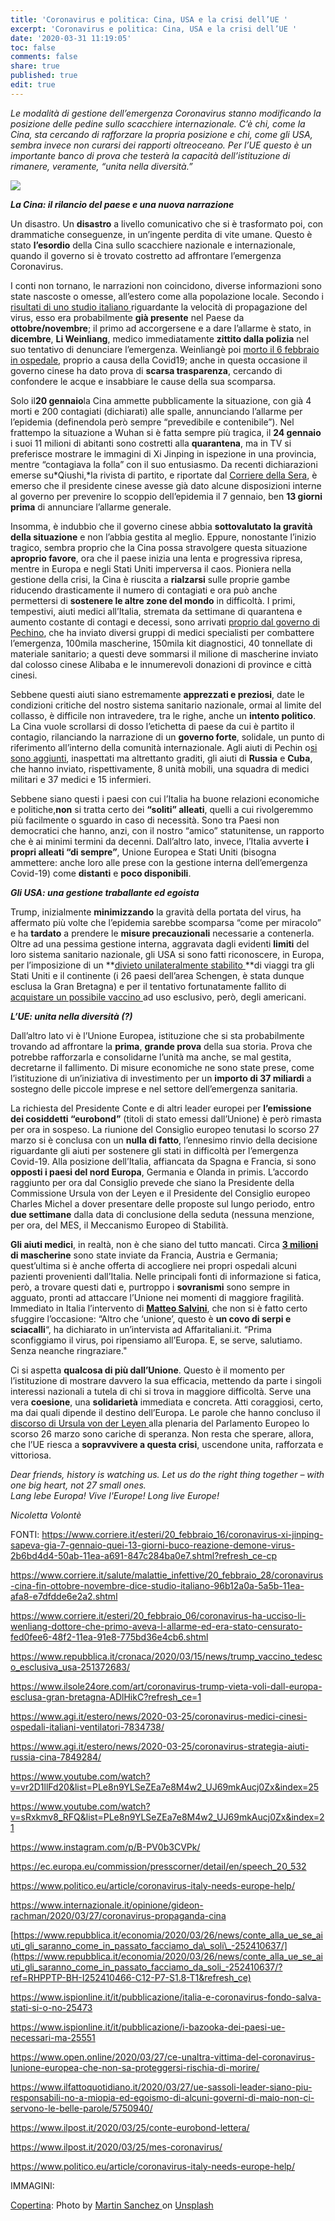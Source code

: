 ```yaml
---
title: 'Coronavirus e politica: Cina, USA e la crisi dell’UE '
excerpt: 'Coronavirus e politica: Cina, USA e la crisi dell’UE '
date: '2020-03-31 11:19:05'
toc: false
comments: false
share: true
published: true
edit: true
---
```

*Le modalità di gestione dell’emergenza Coronavirus stanno modificando la posizione delle pedine sullo scacchiere internazionale. C’è chi, come la Cina, sta cercando di rafforzare la propria posizione e chi, come gli USA, sembra invece non curarsi dei rapporti oltreoceano. Per l’UE questo è un importante banco di prova che testerà la capacità dell’istituzione di rimanere, veramente, “unita nella diversità.”*

![](/assets/images/martin-sanchez-j2c7yf223mk-unsplash.jpg)

***La Cina: il rilancio del paese e una nuova narrazione***

Un disastro. Un **disastro** a livello comunicativo che si è trasformato poi, con drammatiche conseguenze, in un’ingente perdita di vite umane. Questo è stato **l’esordio** della Cina sullo scacchiere nazionale e internazionale, quando il governo si è trovato costretto ad affrontare l’emergenza Coronavirus.

I conti non tornano, le narrazioni non coincidono, diverse informazioni sono state nascoste o omesse, all’estero come alla popolazione locale. Secondo i [risultati di uno studio italiano ](https://www.corriere.it/salute/malattie_infettive/20_febbraio_28/coronavirus-cina-fin-ottobre-novembre-dice-studio-italiano-96b12a0a-5a5b-11ea-afa8-e7dfdde6e2a2.shtml)riguardante la velocità di propagazione del virus, esso era probabilmente **già presente** nel Paese da **ottobre/novembre**; il primo ad accorgersene e a dare l’allarme è stato, in **dicembre**, **Li Weinliang**, medico immediatamente **zittito dalla polizia** nel suo tentativo di denunciare l’emergenza. Weinliangè poi [morto il 6 febbraio in ospedale](https://www.corriere.it/esteri/20_febbraio_06/coronavirus-ha-ucciso-li-wenliang-dottore-che-primo-aveva-l-allarme-ed-era-stato-censurato-fed0fee6-48f2-11ea-91e8-775bd36e4cb6.shtml), proprio a causa della Covid19; anche in questa occasione il governo cinese ha dato prova di **scarsa trasparenza**, cercando di confondere le acque e insabbiare le cause della sua scomparsa.

Solo il**20 gennaio**la Cina ammette pubblicamente la situazione, con già 4 morti e 200 contagiati (dichiarati) alle spalle, annunciando l’allarme per l’epidemia (definendola però sempre “prevedibile e contenibile[](<>)”). Nel frattempo la situazione a Wuhan si è fatta sempre più tragica, il **24 gennaio** i suoi 11 milioni di abitanti sono costretti alla **quarantena**, ma in TV si preferisce mostrare le immagini di Xi Jinping in ispezione in una provincia, mentre “contagiava la folla” con il suo entusiasmo. Da recenti dichiarazioni emerse su*Qiushi,*la rivista di partito, e riportate dal [Corriere della Sera](https://www.corriere.it/esteri/20_febbraio_16/coronavirus-xi-jinping-sapeva-gia-7-gennaio-quei-13-giorni-buco-reazione-demone-virus-2b6bd4d4-50ab-11ea-a691-847c284ba0e7.shtml?refresh_ce-cp), è emerso che il [](applewebdata://16C831EC-BD20-4C7F-A685-1AFB363E18BC#_msocom_2)presidente cinese avesse già dato alcune disposizioni interne al governo per prevenire lo scoppio dell’epidemia il 7 gennaio, ben **13 giorni prima** di annunciare l’allarme generale. 

Insomma, è indubbio che il governo cinese abbia **sottovalutato la gravità della situazione** e non l’abbia gestita al meglio. Eppure, nonostante l’inizio tragico, sembra proprio che la Cina possa stravolgere questa situazione **aproprio favore**, ora che il paese inizia una lenta e progressiva ripresa, mentre in Europa e negli Stati Uniti imperversa il caos. Pioniera nella gestione della crisi, la Cina è riuscita a **rialzarsi** sulle proprie gambe riducendo drasticamente il numero di contagiati e ora può anche permettersi di **sostenere le altre zone del mondo** in difficoltà. I primi, tempestivi, aiuti medici all’Italia, stremata da settimane di quarantena e aumento costante di contagi e decessi, sono arrivati [proprio dal governo di Pechino](https://www.agi.it/estero/news/2020-03-25/coronavirus-strategia-aiuti-russia-cina-7849284/), che ha inviato diversi gruppi di medici specialisti per combattere l’emergenza, 100mila mascherine, 150mila kit diagnostici, 40 tonnellate di materiale sanitario; a questi deve sommarsi il milione di mascherine inviato dal colosso cinese Alibaba e le innumerevoli donazioni di province e città cinesi.

Sebbene questi aiuti siano estremamente **apprezzati e preziosi**, date le condizioni critiche del nostro sistema sanitario nazionale, ormai al limite del collasso, è difficile non intravedere, tra le righe, anche un **intento politico**. La Cina vuole scrollarsi di dosso l’etichetta di paese da cui è partito il contagio, rilanciando la narrazione di un **governo forte**, solidale, un punto di riferimento all’interno della comunità internazionale. Agli aiuti di Pechin o[si sono aggiunti](https://www.youtube.com/watch?v=vr2D1llFd20&list=PLe8n9YLSeZEa7e8M4w2_UJ69mkAucj0Zx&index=25), inaspettati ma altrettanto graditi, gli aiuti di **Russia** e **Cuba**, che hanno inviato, rispettivamente, 8 unità mobili, una squadra di medici militari e 37 medici e 15 infermieri.

Sebbene siano questi i paesi con cui l’Italia ha buone relazioni economiche e politiche,**non** si tratta certo dei **“soliti” alleati**, quelli a cui rivolgeremmo più facilmente o sguardo in caso di necessità. Sono tra Paesi non democratici che hanno, anzi, con il nostro “amico” statunitense, un rapporto che è ai minimi termini da decenni. Dall’altro lato, invece, l’Italia avverte **i propri alleati “di sempre”**, Unione Europea e Stati Uniti (bisogna ammettere: anche loro alle prese con la gestione interna dell’emergenza Covid-19) come **distanti** e **poco disponibili**.

***Gli USA: una gestione traballante ed egoista***

Trump, inizialmente **minimizzando** [](<>)la gravità della portata del virus, ha affermato più volte che l’epidemia sarebbe scomparsa “come per miracolo” e ha **tardato** a prendere le **misure precauzionali** necessarie a contenerla. Oltre ad una pessima gestione interna, aggravata dagli evidenti **limiti** del loro sistema sanitario nazionale, gli USA si sono fatti riconoscere, in Europa, per l’imposizione di un **[divieto unilateralmente stabilito ](https://www.ilsole24ore.com/art/coronavirus-trump-vieta-voli-dall-europa-esclusa-gran-bretagna-ADlHikC?refresh_ce=1)**di viaggi tra gli Stati U[](<>)niti e il continente (i 26 paesi dell’area Schengen, è stata dunque esclusa la Gran Bretagna) e per il tentativo fortunatamente fallito di [acquistare un possibile vaccino ](https://www.repubblica.it/cronaca/2020/03/15/news/trump_vaccino_tedesco_esclusiva_usa-251372683/)ad uso esclusivo, però, degli americani.

***L’UE: unita nella diversità (?)***

Dall’altro lato vi è l’Unione Europea, istituzione che si sta probabilmente trovando ad affrontare la **prima**, **grande prova** della sua storia. Prova che potrebbe rafforzarla e consolidarne l’unità ma anche, se mal gestita, decretarne il fallimento. Di misure economiche ne sono state prese, come l’istituzione di un’iniziativa di investimento per un **importo di 37 miliardi** a sostegno delle piccole imprese e nel settore dell’emergenza sanitaria.

La richiesta del Presidente Conte e di altri leader europei per **l’emissione dei cosiddetti “eurobond”** (titoli di stato emessi dall’Unione) è però rimasta per ora in sospeso. La riunione del Consiglio europeo tenutasi lo scorso 27 marzo si è conclusa con un **nulla di fatto**, l’ennesimo rinvio della decisione riguardante gli aiuti per sostenere gli stati in difficoltà per l’emergenza Covid-19. Alla posizione dell’Italia, affiancata da Spagna e Francia, si sono **opposti i paesi del nord Europa**, Germania e Olanda in primis. L’accordo raggiunto per ora dal Consiglio prevede che siano la Presidente della Commissione Ursula von der Leyen e il Presidente del Consiglio europeo Charles Michel a dover presentare delle proposte sul lungo periodo, entro **due settimane** dalla data di conclusione della seduta (nessuna menzione, per ora, del MES, il Meccanismo Europeo di Stabilità.

**Gli aiuti medici**, in realtà, non è che siano del tutto mancati. Circa **[3 milioni ](https://www.instagram.com/p/B-PV0b3CVPk/)di mascherine** sono state inviate da Francia, Austria e Germania; quest’ultima si è anche offerta di accogliere nei propri ospedali alcuni pazienti provenienti dall’Italia. Nelle principali fonti di informazione si fatica, però, a trovare questi dati e, purtroppo i **sovranismi** sono sempre in agguato, pronti ad attaccare l’Unione nei momenti di maggiore fragilità. Immediato in Italia l’intervento di **[Matteo Salvini](https://www.ilfattoquotidiano.it/2020/03/27/ue-sassoli-leader-siano-piu-responsabili-no-a-miopia-ed-egoismo-di-alcuni-governi-di-maio-non-ci-servono-le-belle-parole/5750940/)**, che non si è fatto certo sfuggire l’occasione: “Altro che ‘unione’, questo è **un covo di serpi e sciacalli**“, ha dichiarato in un’intervista ad Affaritaliani.it. “Prima sconfiggiamo il virus, poi ripensiamo all’Europa. E, se serve, salutiamo. Senza neanche ringraziare."

Ci si aspetta **qualcosa di più dall’Unione**. Questo è il momento per l’istituzione di mostrare davvero la sua efficacia, mettendo da parte i singoli interessi nazionali a tutela di chi si trova in maggiore difficoltà. Serve una vera **coesione**, una **solidarietà** immediata e concreta. Atti coraggiosi, certo, ma dai quali dipende il destino dell’Europa. Le parole che hanno concluso il [discorso di Ursula von der Leyen ](https://ec.europa.eu/commission/presscorner/detail/en/speech_20_532)alla plenaria del Parlamento Europeo lo scorso 26 marzo sono cariche di speranza. Non resta che sperare, allora, che l’UE riesca a **sopravvivere a questa crisi**, uscendone unita, rafforzata e vittoriosa.

*Dear friends, history is watching us. Let us do the right thing together – with one big heart, not 27 small ones.\
Lang lebe Europa! Vive l'Europe! Long live Europe!*

*Nicoletta Volontè*

FONTI: <https://www.corriere.it/esteri/20_febbraio_16/coronavirus-xi-jinping-sapeva-gia-7-gennaio-quei-13-giorni-buco-reazione-demone-virus-2b6bd4d4-50ab-11ea-a691-847c284ba0e7.shtml?refresh_ce-cp>

<https://www.corriere.it/salute/malattie_infettive/20_febbraio_28/coronavirus-cina-fin-ottobre-novembre-dice-studio-italiano-96b12a0a-5a5b-11ea-afa8-e7dfdde6e2a2.shtml>

<https://www.corriere.it/esteri/20_febbraio_06/coronavirus-ha-ucciso-li-wenliang-dottore-che-primo-aveva-l-allarme-ed-era-stato-censurato-fed0fee6-48f2-11ea-91e8-775bd36e4cb6.shtml>

<https://www.repubblica.it/cronaca/2020/03/15/news/trump_vaccino_tedesco_esclusiva_usa-251372683/>

<https://www.ilsole24ore.com/art/coronavirus-trump-vieta-voli-dall-europa-esclusa-gran-bretagna-ADlHikC?refresh_ce=1>

<https://www.agi.it/estero/news/2020-03-25/coronavirus-medici-cinesi-ospedali-italiani-ventilatori-7834738/>

<https://www.agi.it/estero/news/2020-03-25/coronavirus-strategia-aiuti-russia-cina-7849284/>

<https://www.youtube.com/watch?v=vr2D1llFd20&list=PLe8n9YLSeZEa7e8M4w2_UJ69mkAucj0Zx&index=25>

<https://www.youtube.com/watch?v=sRxkmv8_RFQ&list=PLe8n9YLSeZEa7e8M4w2_UJ69mkAucj0Zx&index=21>

<https://www.instagram.com/p/B-PV0b3CVPk/>

<https://ec.europa.eu/commission/presscorner/detail/en/speech_20_532>

<https://www.politico.eu/article/coronavirus-italy-needs-europe-help/>

<https://www.internazionale.it/opinione/gideon-rachman/2020/03/27/coronavirus-propaganda-cina>

[https://www.repubblica.it/economia/2020/03/26/news/conte_alla_ue_se_aiuti_gli_saranno_come_in_passato_facciamo_da\_soli\_-252410637/](https://www.repubblica.it/economia/2020/03/26/news/conte_alla_ue_se_aiuti_gli_saranno_come_in_passato_facciamo_da_soli_-252410637/?ref=RHPPTP-BH-I252410466-C12-P7-S1.8-T1&refresh_ce)

<https://www.ispionline.it/it/pubblicazione/italia-e-coronavirus-fondo-salva-stati-si-o-no-25473>

<https://www.ispionline.it/it/pubblicazione/i-bazooka-dei-paesi-ue-necessari-ma-25551>

<https://www.open.online/2020/03/27/ce-unaltra-vittima-del-coronavirus-lunione-europea-che-non-sa-proteggersi-rischia-di-morire/>

<https://www.ilfattoquotidiano.it/2020/03/27/ue-sassoli-leader-siano-piu-responsabili-no-a-miopia-ed-egoismo-di-alcuni-governi-di-maio-non-ci-servono-le-belle-parole/5750940/>

<https://www.ilpost.it/2020/03/25/conte-eurobond-lettera/>

<https://www.ilpost.it/2020/03/25/mes-coronavirus/>

<https://www.politico.eu/article/coronavirus-italy-needs-europe-help/>

IMMAGINI: 

[Copertina](https://unsplash.com/photos/j2c7yf223Mk): Photo by [Martin Sanchez ](https://unsplash.com/@martinsanchez?utm_source=unsplash&utm_medium=referral&utm_content=creditCopyText)on [Unsplash](https://unsplash.com/s/photos/coronavirus-map?utm_source=unsplash&utm_medium=referral&utm_content=creditCopyText)